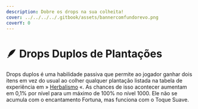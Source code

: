 ```yaml
---
description: Dobre os drops na sua colheita!
cover: ../../../../.gitbook/assets/bannercomfundorevo.png
coverY: 0
---
```


# 🪶 Drops Duplos de Plantações

Drops duplos é uma habilidade passiva que permite ao jogador ganhar dois itens em vez do usual ao colher qualquer plantação listada na tabela de experiência em » [Herbalismo](./) «. As chances de isso acontecer aumentam em 0,1% por nível para um máximo de 100% no nível 1000. Ele não se acumula com o encantamento Fortuna, mas funciona com o Toque Suave.
